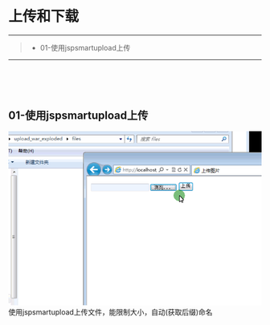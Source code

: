 # 上传和下载

------

> * 01-使用jspsmartupload上传

------

<br><br><br>
## 01-使用jspsmartupload上传
![image](https://github.com/luguanxing/JavaWeb-Study/blob/master/%E4%B8%8A%E4%BC%A0%E5%92%8C%E4%B8%8B%E8%BD%BD/pictures/1.gif?raw=true)<br>
使用jspsmartupload上传文件，能限制大小，自动(获取后缀)命名
<br><br><br><br><br><br>

